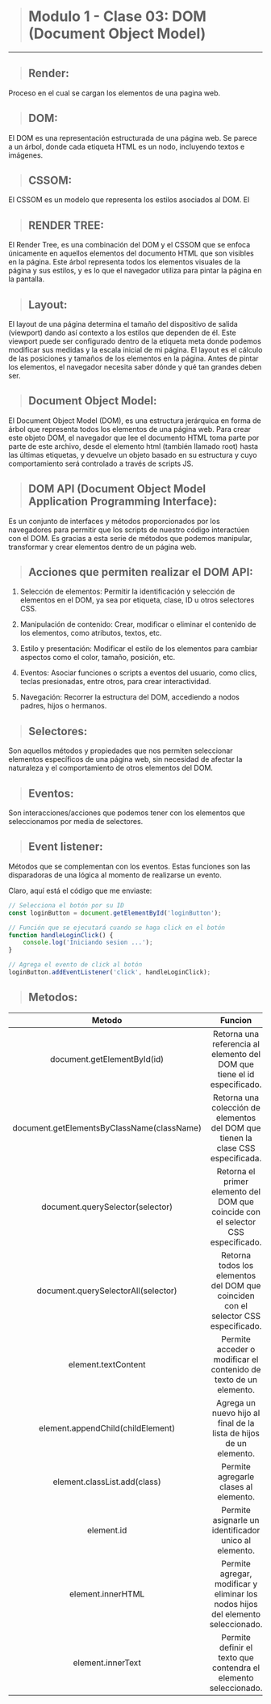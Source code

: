 > # Modulo 1 - Clase 03: DOM (Document Object Model)
---

> ## Render:
Proceso en el cual se cargan los elementos de una pagina web.

> ## DOM:
El DOM es una representación estructurada de una página web. Se parece a un árbol, donde cada etiqueta HTML es un nodo, incluyendo textos e imágenes.

> ## CSSOM:
El CSSOM es un modelo que representa los estilos asociados al DOM. El

> ## RENDER TREE:
El Render Tree, es una combinación del DOM y el CSSOM que se enfoca únicamente en aquellos elementos del documento HTML que son visibles en la página. Este árbol representa todos los elementos visuales de la página y sus estilos, y es lo que el navegador utiliza para pintar la página en la pantalla.

> ## Layout:
El layout de una página determina el tamaño del dispositivo de salida (viewport) dando así contexto a los estilos que dependen de él. Este viewport puede ser configurado dentro de la etiqueta meta donde podemos modificar sus medidas y la escala inicial de mi página. El layout es el cálculo de las posiciones y tamaños de los elementos en la página. Antes de pintar los elementos, el navegador necesita saber dónde y qué tan grandes deben ser.

> ## Document Object Model:
El Document Object Model (DOM), es una estructura jerárquica en forma de árbol que representa todos los elementos de una página web. Para crear este objeto DOM, el navegador que lee el documento HTML toma parte por parte de este archivo, desde el elemento html (también llamado root) hasta las últimas etiquetas, y devuelve un objeto basado en su estructura y cuyo comportamiento será controlado a través de scripts JS.

> ## DOM API (Document Object Model Application Programming Interface):
Es un conjunto de interfaces y métodos proporcionados por los navegadores para permitir que los scripts de nuestro código interactúen con el DOM.
Es gracias a esta serie de métodos que podemos manipular, transformar y crear elementos dentro de un página web.

> ## Acciones que permiten realizar el DOM API:
1. Selección de elementos: Permitir la identificación y selección de elementos en el DOM, ya sea por etiqueta, clase, ID u otros selectores CSS.

2. Manipulación de contenido: Crear, modificar o eliminar el contenido de los elementos, como atributos, textos, etc.

3. Estilo y presentación: Modificar el estilo de los elementos para cambiar aspectos como el color, tamaño, posición, etc.

4. Eventos: Asociar funciones o scripts a eventos del usuario, como clics, teclas presionadas, entre otros, para crear interactividad.

5. Navegación: Recorrer la estructura del DOM, accediendo a nodos padres, hijos o hermanos.

> ## Selectores:
Son aquellos métodos y propiedades que nos permiten seleccionar elementos específicos de una página web, sin necesidad de afectar la naturaleza y el comportamiento de otros elementos del DOM.

> ## Eventos:
Son interacciones/acciones que podemos tener con los elementos que seleccionamos por media de selectores.

> ## Event listener:
Métodos que se complementan con los eventos. Estas funciones son las disparadoras de una lógica al momento de realizarse un evento.

Claro, aquí está el código que me enviaste:

```javascript
// Selecciona el botón por su ID
const loginButton = document.getElementById('loginButton');

// Función que se ejecutará cuando se haga click en el botón
function handleLoginClick() {
    console.log('Iniciando sesion ...');
}

// Agrega el evento de click al botón
loginButton.addEventListener('click', handleLoginClick);
```

> ## Metodos:
|Metodo|Funcion|
|:----:|:-----:|
|document.getElementById(id)|Retorna una referencia al elemento del DOM que tiene el id especificado.
|document.getElementsByClassName(className)|Retorna una colección de elementos del DOM que tienen la clase CSS especificada.
|document.querySelector(selector)|Retorna el primer elemento del DOM que coincide con el selector CSS especificado.
|document.querySelectorAll(selector)|Retorna todos los elementos del DOM que coinciden con el selector CSS especificado.
|element.textContent|Permite acceder o modificar el contenido de texto de un elemento.
|element.appendChild(childElement)|Agrega un nuevo hijo al final de la lista de hijos de un elemento.
|element.classList.add(class)|Permite agregarle clases al elemento.
|element.id|Permite asignarle un identificador unico al elemento.
|element.innerHTML|Permite agregar, modificar y eliminar los nodos hijos del elemento seleccionado.
|element.innerText|Permite definir el texto que contendra el elemento seleccionado.